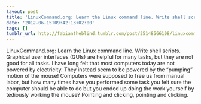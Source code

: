 ```yaml
---
layout: post
title: 'LinuxCommand.org: Learn the Linux command line. Write shell scripts.'
date: '2012-06-15T09:42:13+02:00'
tags: []
tumblr_url: http://fabiantheblind.tumblr.com/post/25148566108/linuxcommand-org-learn-the-linux-command-line-write
---
```

LinuxCommand.org: Learn the Linux command line. Write shell scripts.
  Graphical user interfaces (GUIs) are helpful for many tasks, but they are not good for all tasks. I have long felt that most computers today are not powered by electricity. They instead seem to be powered by the “pumping” motion of the mouse! Computers were supposed to free us from manual labor, but how many times have you performed some task you felt sure the computer should be able to do but you ended up doing the work yourself by tediously working the mouse? Pointing and clicking, pointing and clicking.
